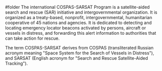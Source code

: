 #folder 
The international COSPAS-SARSAT Program is a satellite-aided search and rescue (SAR) initiative and intergovernmental organization. It is organized as a treaty-based, nonprofit, intergovernmental, humanitarian cooperative of 45 nations and agencies. It is dedicated to detecting and locating emergency locator beacons activated by persons, aircraft or vessels in distress, and forwarding this alert information to authorities that can take action for rescue. 

The term COSPAS-SARSAT derives from COSPAS (transliterated Russian acronym meaning "Space System for the Search of Vessels in Distress"), and SARSAT (English acronym for "Search and Rescue Satellite-Aided Tracking").